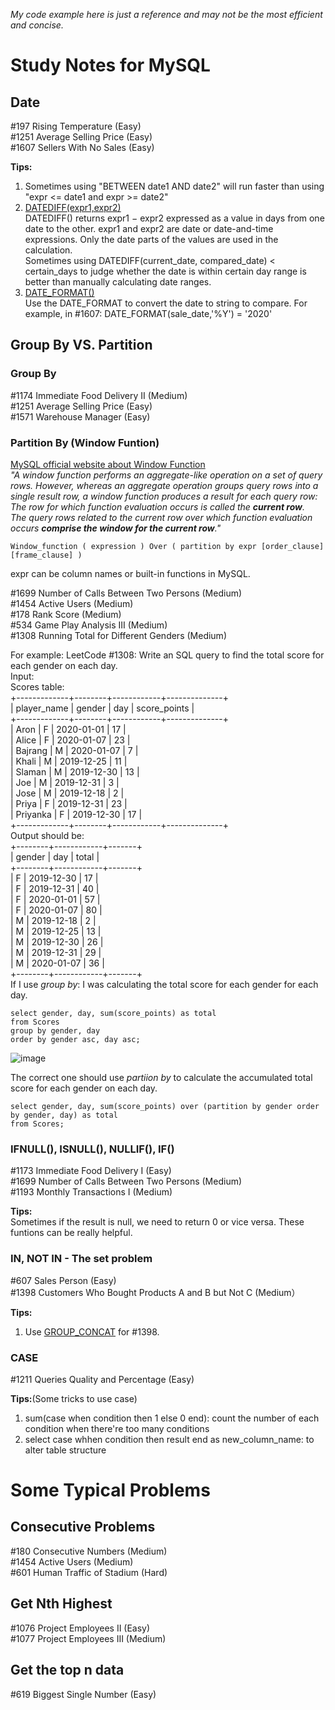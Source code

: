 *My code example here is just a reference and may not be the most efficient and concise.*  
# Study Notes for MySQL
## Date
#197 Rising Temperature (Easy)  
#1251 Average Selling Price (Easy)  
#1607 Sellers With No Sales (Easy)  
  
**Tips:**
1. Sometimes using "BETWEEN date1 AND date2" will run faster than using "expr <= date1 and expr >= date2"  
2. [DATEDIFF(expr1,expr2)](https://dev.mysql.com/doc/refman/8.0/en/date-and-time-functions.html#function_datediff)  
DATEDIFF() returns expr1 − expr2 expressed as a value in days from one date to the other. expr1 and expr2 are date or date-and-time expressions. Only the date parts of the values are used in the calculation.  
Sometimes using DATEDIFF(current_date, compared_date) < certain_days to judge whether the date is within certain day range is better than manually calculating date ranges.  
3. [DATE_FORMAT()](https://dev.mysql.com/doc/refman/8.0/en/date-and-time-functions.html#function_date-format)  
Use the DATE_FORMAT to convert the date to string to compare. For example, in #1607: DATE_FORMAT(sale_date,'%Y') = '2020'  


## Group By VS. Partition
### Group By
#1174 Immediate Food Delivery II (Medium)  
#1251 Average Selling Price (Easy)  
#1571 Warehouse Manager (Easy)  

### Partition By (Window Funtion)
[MySQL official website about Window Function](https://dev.mysql.com/doc/refman/8.0/en/window-functions-usage.html)  
*"A window function performs an aggregate-like operation on a set of query rows. However, whereas an aggregate operation groups query rows into a single result row, a window function produces a result for each query row:*  
*The row for which function evaluation occurs is called the **current row**.*  
*The query rows related to the current row over which function evaluation occurs **comprise the window for the current row**."*  
  
```
Window_function ( expression ) Over ( partition by expr [order_clause] [frame_clause] )
```
  
expr can be column names or built-in functions in MySQL.  
  
#1699 Number of Calls Between Two Persons (Medium)  
#1454 Active Users (Medium)  
#178 Rank Score (Medium)  
#534 Game Play Analysis III (Medium)  
#1308 Running Total for Different Genders (Medium)  
  
For example:
LeetCode #1308: Write an SQL query to find the total score for each gender on each day.  
Input:   
Scores table:  
+-------------+--------+------------+--------------+  
| player_name | gender | day        | score_points |  
+-------------+--------+------------+--------------+  
| Aron        | F      | 2020-01-01 | 17           |  
| Alice       | F      | 2020-01-07 | 23           |  
| Bajrang     | M      | 2020-01-07 | 7            |  
| Khali       | M      | 2019-12-25 | 11           |  
| Slaman      | M      | 2019-12-30 | 13           |  
| Joe         | M      | 2019-12-31 | 3            |  
| Jose        | M      | 2019-12-18 | 2            |  
| Priya       | F      | 2019-12-31 | 23           |  
| Priyanka    | F      | 2019-12-30 | 17           |  
+-------------+--------+------------+--------------+  
Output should be:   
+--------+------------+-------+  
| gender | day        | total |  
+--------+------------+-------+  
| F      | 2019-12-30 | 17    |  
| F      | 2019-12-31 | 40    |  
| F      | 2020-01-01 | 57    |  
| F      | 2020-01-07 | 80    |  
| M      | 2019-12-18 | 2     |  
| M      | 2019-12-25 | 13    |  
| M      | 2019-12-30 | 26    |  
| M      | 2019-12-31 | 29    |  
| M      | 2020-01-07 | 36    |  
+--------+------------+-------+  
If I use *group by*: I was calculating the total score for each gender for each day.
```
select gender, day, sum(score_points) as total
from Scores
group by gender, day
order by gender asc, day asc;
```
![image](https://user-images.githubusercontent.com/95600628/172246818-ccd49e00-d96f-41af-979c-8759e381ecf1.png)

The correct one should use *partiion by* to calculate the accumulated total score for each gender on each day.
```
select gender, day, sum(score_points) over (partition by gender order by gender, day) as total
from Scores;
```

### IFNULL(), ISNULL(), NULLIF(), IF()
#1173 Immediate Food Delivery I (Easy)  
#1699 Number of Calls Between Two Persons (Medium)  
#1193 Monthly Transactions I (Medium)  

**Tips:**  
Sometimes if the result is null, we need to return 0 or vice versa. These funtions can be really helpful.  

### IN, NOT IN - The set problem
#607 Sales Person (Easy)  
#1398 Customers Who Bought Products A and B but Not C (Medium）  

**Tips:**  
1. Use [GROUP_CONCAT](https://dev.mysql.com/doc/refman/8.0/en/aggregate-functions.html#function_group-concat) for #1398.

### CASE
#1211 Queries Quality and Percentage (Easy)  

**Tips:**(Some tricks to use case)  
1. sum(case when condition then 1 else 0 end): count the number of each condition when there're too many conditions  
2. select case whhen condition then result end as new_column_name: to alter table structure  

# Some Typical Problems
## Consecutive Problems
#180 Consecutive Numbers (Medium)  
#1454 Active Users (Medium)  
#601 Human Traffic of Stadium (Hard)  

## Get Nth Highest
#1076 Project Employees II (Easy)  
#1077 Project Employees III (Medium)  

## Get the top n data
#619 Biggest Single Number (Easy)  


